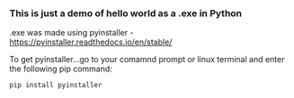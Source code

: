 ### This is just a demo of hello world as a .exe in Python 

.exe was made using pyinstaller - https://pyinstaller.readthedocs.io/en/stable/

To get pyinstaller...go to your comamnd prompt or linux terminal and enter the following pip command:
```  
pip install pyinstaller
```
